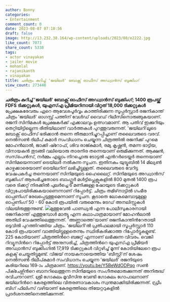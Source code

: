 ```yaml
---
author: Bonny
categories:
- Entertainment
comment_count: 0
date: 2023-08-07 07:10:56
draft: false
image: http://13.232.38.164/wp-content/uploads/2023/08/e2222.jpg
like_count: 7073
share_count: 5338
tags:
- actor vinayakan
- jailer movie
- mohanlal
- rajanikanth
- vinayakan
title: ചരിത്രം കുറിച്ച് 'ജയിലർ' ബോക്സ് ഓഫീസ് അഡ്വാൻസ് ബുക്കിംഗ്
view_count: 273448
---
```


**ചരിത്രം കുറിച്ച് 'ജയിലർ' ബോക്സ് ഓഫീസ് അഡ്വാൻസ് ബുക്കിംഗ്; 1400 രൂപയ്ക്ക് FDFS ടിക്കറ്റുകൾ, യുഎസ്എ പ്രീമിയറിനായി വിറ്റത് 18,000 ടിക്കറ്റുകൾ** പ്രേക്ഷകരേവരും ഏറെ ആവേശപൂർവ്വം കാത്തിരിക്കുന്ന സൂപ്പർസ്റ്റാർ രജനികാന്ത് ചിത്രം 'ജയിലർ' ഓഗസ്റ്റ് പത്തിന് വേള്‍ഡ് വൈഡ് റിലീസിനൊരുങ്ങുകയാണ്. രജനി സിനിമകള്‍ പ്രേക്ഷകർക്ക് എക്കാലവും ഉത്സവമാണ്. ആ പതിവ് ഇക്കുറിയും തെറ്റിയിട്ടില്ലെന്ന രീതിയിലാണ് വാർത്തകള്‍ പുറത്തുവരുന്നത്. 'ജയിലറി'ലൂടെ ബോക്സ് ഓഫീസ് ഭരിക്കാൻ തന്നെ തീരുമാനിച്ചുറപ്പിച്ചാണ് തലൈവരുടെ വരവ്. നെൽസൺ ദിലീപ് കുമാർ സംവിധാനം ചെയ്യുന്ന ചിത്രത്തിൽ രജനിക്ക് പുറമെ മോഹൻലാൽ, ജാക്കി ഷ്റോഫ്, ശിവ രാജ്കുമാർ, രമ്യ കൃഷ്ണൻ, തമന്ന ഭാട്ടിയ, വിനായകൻ തുടങ്ങി വലിയൊരു താരനിര തന്നെയാണ് ഒരുമിക്കുന്നത്. ആക്ഷൻ, സസ്‌പെൻസ്, നർമ്മം എല്ലാം നിറച്ചൊരു ടോട്ടൽ എന്‍റര്‍ടെയ്ന‍‍ർ തന്നെയാണ് സിനിമയെന്നാണ് ട്രെയില‍ർ നൽകുന്ന സൂചന. ഇതിനകം യുട്യൂബിൽ 14 മില്യൺ കാഴ്ചക്കാരെയാണ് ട്രെയിലറിന് ലഭിച്ചിട്ടുള്ളത്. [](https://cdn.boolokam.com/articles/2023/08/2r22rrr.jpg)തലൈവരുടെ വേറിട്ട വേഷപകർച്ച തന്നെയാണ് സിനിമയുടെ ഹൈലൈറ്റ്. സിനിമയുടെ അഡ്വാൻസ് ബുക്കിംഗ് ആരംഭിച്ചതോടെ ബാംഗ്ലൂർ മൾട്ടിപ്ലെക്സുകളിൽ 800 മുതൽ 1400 രൂപ വരെ ടിക്കറ്റ് നിരക്കിൽ പുലർച്ചെ 6 മണിക്കുള്ള ഷോയുടെ ടിക്കറ്റുകള്‍ വിറ്റുപോയിരിക്കുകയാണെന്നാണ് റിപ്പോർട്ട്. ചിത്രം തമിഴ്‌നാട്ടിൽ ഗംഭീര ഓപ്പണിംഗ് രേഖപ്പെടുത്തുമെന്നാണ് സൂചന. കൂടാതെ ലോകമെമ്പാടുമുള്ള ഓപ്പണിംഗ് 50 - 60 കോടി രൂപയിൽ വരുമെന്നും ട്രേഡ് അനലിസ്റ്റുകള്‍ വിലയിരുത്തുന്നുണ്ട്. [![](http://13.232.38.164/wp-content/uploads/2023/08/e2222.jpg)](http://13.232.38.164/wp-content/uploads/2023/08/e2222.jpg)മുത്തുവേൽ പാണ്ഡ്യൻ എന്ന പോലീസുകാരനായി രജനികാന്ത് എത്തുമ്പോള്‍ മാത്യു എന്ന കഥാപാത്രമായാണ് മോഹൻലാൽ അതിഥി വേഷത്തിലെത്തുന്നത്. 'അണ്ണാത്തെ'യാണ് രജനികാന്തിന്‍റേതായി ഒടുവിൽ പുറത്തിറങ്ങിയ ചിത്രം. 'ജയിലറി'ൽ പ്രതിഫലമായി സൂപ്പർസ്റ്റാർ 110 കോടി രൂപയാണ് വാങ്ങിയിട്ടുള്ളതെന്നും സ്ഥിരീകരിക്കാത്ത റിപ്പോർട്ടുകളുണ്ട്. 225 കോടിയാണ് ചിത്രത്തിന്‍റെ ബജറ്റ് എന്നാണ് ലഭിക്കുന്ന വിവരം. വെങ്കി റിവ്യൂസിന്‍റെ റിപ്പോർട്ട് അനുസരിച്ച്, ചിത്രത്തിന്‍റെ യുഎസ്എ പ്രീമിയർ അഡ്വാൻസ് ബുക്കിംഗിൽ 17,919 ടിക്കറ്റുകൾ വിറ്റഴിച്ച് മൂന്ന് കോടിയിലേറെ രൂപ കളക്ട് ചെയ്തതിട്ടുമുണ്ട്. വിജയ് നായകനായെത്തിയ 'ബീസ്റ്റി'ന് ശേഷം നെല്‍സണ്‍ ദിലീപ്‍കുമാര്‍ സംവിധാനം ചെയ്യുന്ന 'ജയിലർ' രജനിയുടെ കരിയറിലെ 169-ാം ചിത്രമാണ്. https://youtu.be/Y5BeWdODPqo സൺ പിക്ചേഴ്സിന്‍റെ ബാനറിലെത്തുന്ന സിനിമയുടെ സംഗീതമൊരുക്കുന്നത് അനിരുദ്ധ് രവിചന്ദറാണ്. ശ്രീ ഗോകുലം മൂവീസിനു വേണ്ടി ഗോകുലം ഗോപാലനാണ് ജയിലറിന്‍റെ കേരളത്തിലെ വിതരണാവകാശം സ്വന്തമാക്കിയിരിക്കുന്നത്. ഡ്രീം ബിഗ് ഫിലിംസ് വഴിയാണ് കേരളത്തിലെ തിയേറ്ററുകളിൽ പ്രദർശനത്തിനെത്തിക്കുന്നത്.